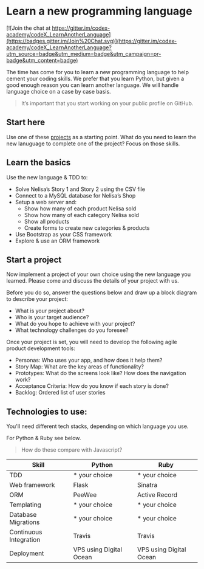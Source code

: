 # Learn a new programming language

[![Join the chat at https://gitter.im/codex-academy/codeX_LearnAnotherLanguage](https://badges.gitter.im/Join%20Chat.svg)](https://gitter.im/codex-academy/codeX_LearnAnotherLanguage?utm_source=badge&utm_medium=badge&utm_campaign=pr-badge&utm_content=badge)

The time has come for  you to learn a new programming language to help cement your coding skills. We prefer that you learn Python, but given a good enough reason you can learn another language. We will handle language choice on a case by case basis.

> It’s important that you start working on your public profile on GitHub.

## Start here

Use one of these [projects](./projects.md) as a starting point. What do you need to learn the new lanuguage to complete one of the project? Focus on those skills.

## Learn the basics

Use the new language & TDD to:
* Solve Nelisa’s Story 1 and Story 2 using the CSV file
* Connect to a MySQL database for Nelisa’s Shop
* Setup a web server and:
  * Show how many of each product Nelisa sold
  * Show how many of each category Nelisa sold
  * Show all products
  * Create forms to create new categories & products
* Use Bootstrap as your CSS framework
* Explore & use an ORM framework

## Start a project

Now implement a project of your own choice using the new language you learned. Please come and discuss the details of your project with us.

Before you do so, answer the questions below and draw up a block diagram to describe your project:

* What is your project about?
* Who is your target audience?
* What do you hope to achieve with your project?
* What technology challenges do you foresee?

Once your project is set, you will need to develop the following agile product development tools:

* Personas: Who uses your app, and how does it help them?
* Story Map: What are the key areas of functionality?
* Prototypes: What do the screens look like? How does the navigation work?
* Acceptance Criteria: How do you know if each story is done?
* Backlog: Ordered list of user stories


## Technologies to use:

You'll need different tech stacks, depending on which language you use.

For Python & Ruby see below.

> How do these compare with Javascript?

Skill | Python | Ruby |
------|--------|-----------|
TDD   | * your choice |* your choice|
Web framework|Flask | Sinatra |
ORM |PeeWee | Active Record |
Templating |* your choice |* your choice |
Database Migrations|* your choice |* your choice
Continuous Integration | Travis | Travis
Deployment |VPS using Digital Ocean | VPS using Digital Ocean
